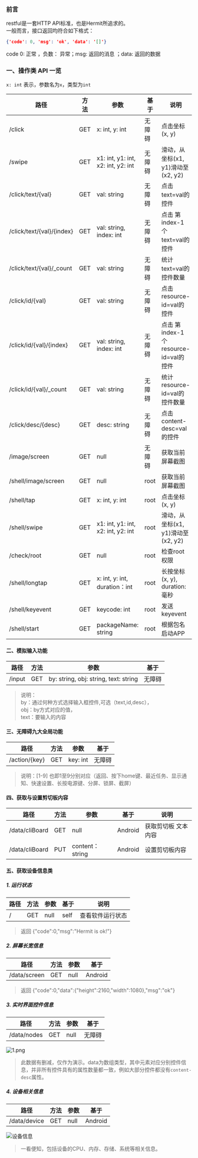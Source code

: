 
### 前言  
restful是一套HTTP API标准，也是Hermit所追求的。  
一般而言，接口返回均符合如下格式：

```json
{'code': 0, 'msg': 'ok', 'data': '[]'}
```
code 0: 正常 ，负数： 异常；msg: 返回的消息  ；data: 返回的数据  

### 一、操作类 API 一览
`x: int` 表示，参数名为`x`，类型为`int`  

|  路径   | 方法|参数  | 基于|说明|
|  ----  | ----  | ---- |---- | ---|
| /click  | GET |x: int, y: int|无障碍|点击坐标(x, y)|
| /swipe  | GET |x1: int, y1: int, x2: int, y2: int|无障碍|滑动，从坐标(x1, y1)滑动至(x2, y2)|
| /click/text/{val}  | GET |val: string|无障碍|点击 text=val的控件|  
| /click/text/{val}/{index}  | GET |val: string, index: int|无障碍|点击 第index-1个 text=val的控件|  
| /click/text/{val}/_count  | GET |val: string|无障碍|统计 text=val的控件数量| 
| /click/id/{val}  | GET |val: string|无障碍|点击 resource-id=val的控件|  
| /click/id/{val}/{index}  | GET |val: string, index: int|无障碍|点击 第index-1个 resource-id=val的控件|  
| /click/id/{val}/_count  | GET |val: string|无障碍|统计 resource-id=val的控件数量|
| /click/desc/{desc}  | GET |desc: string|无障碍|点击 content-desc=val的控件|  
| /image/screen  | GET |null|无障碍|获取当前屏幕截图|
| /shell/image/screen  | GET |null|root|获取当前屏幕截图|
| /shell/tap  | GET |x: int, y: int|root|点击坐标(x, y)|
| /shell/swipe  | GET |x1: int, y1: int, x2: int, y2: int|root|滑动，从坐标(x1, y1)滑动至(x2, y2)|
| /check/root  | GET |null|root|检查root权限|
| /shell/longtap  | GET |x: int, y: int, duration：int|root|长按坐标(x, y), duration: 毫秒|
| /shell/keyevent  | GET |keycode: int|root|发送keyevent|
| /shell/start  | GET |packageName: string|root|根据包名启动APP|


#### 二、模拟输入功能  
|  路径   | 方法|参数  | 基于|
|  ----  | ----  | ---- |---- | 
| /input  | GET |by: string, obj: string, text: string|无障碍|
> 说明：  
by：通过何种方式选择输入框控件,可选（text,id,desc），  
obj：by方式对应的值，  
text：要输入的内容  

#### 三、无障碍九大全局功能  
|  路径   | 方法|参数  | 基于|
|  ----  | ----  | ---- |---- | 
| /action/{key} | GET |key: int|无障碍|

> 说明：[1-9] 也即1至9分别对应（返回、按下home键、最近任务、显示通知、快速设置、长按电源键、分屏、锁屏、截屏）


#### 四、获取与设置剪切板内容   
|  路径   | 方法|参数  | 基于|说明|
|  ----  | ----  | ---- |---- | ---|
| /data/cliBoard  | GET |null|Android|获取剪切板 文本内容|  
| /data/cliBoard  | PUT |content：string|Android|设置剪切板内容|  


#### 五、获取设备信息类  
##### 1. 运行状态
|  路径   | 方法|参数  | 基于|说明|
|  ----  | ----  | ---- |---- | ---- | 
| /  | GET |null|self|查看软件运行状态|
> 返回 {"code":0,"msg":"Hermit is ok!"}

##### 2. 屏幕长宽信息
|  路径   | 方法|参数  | 基于|
|  ----  | ----  | ---- |---- | 
| /data/screen | GET |null|Android|

> 返回 {"code":0,"data":{"height":2160,"width":1080},"msg":"ok"}

##### 3. 实时界面控件信息  
|  路径   | 方法|参数  | 基于|
|  ----  | ----  | ---- |---- | 
| /data/nodes | GET |null|无障碍|  

![1.png](https://lookcos.cn/usr/uploads/2021/02/1887138612.png)  
> 此数据有删减，仅作为演示。data为数组类型，其中元素对应分别控件信息，并非所有控件具有的属性数量都一致，例如大部分控件都没有`content-desc`属性。


##### 4. 设备相关信息  
|  路径   | 方法|参数  | 基于|
|  ----  | ----  | ---- |---- | 
| /data/device | GET |null|Android|  

![设备信息](https://lookcos.cn/usr/uploads/2021/02/1399563793.png)

> 一看便知，包括设备的CPU、内存、存储、系统等相关信息。

